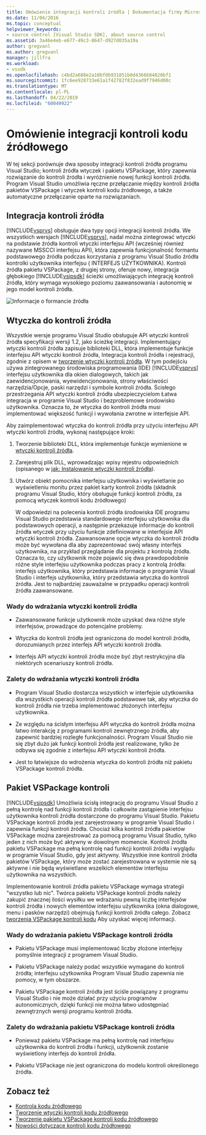 ```yaml
---
title: Omówienie integracji kontroli źródła | Dokumentacja firmy Microsoft
ms.date: 11/04/2016
ms.topic: conceptual
helpviewer_keywords:
- source control [Visual Studio SDK], about source control
ms.assetid: 3a46e4eb-e677-49c3-8647-d927d035a19a
author: gregvanl
ms.author: gregvanl
manager: jillfra
ms.workload:
- vssdk
ms.openlocfilehash: c4bd2a688e2a10bf0b931851b0d4366684820bf1
ms.sourcegitcommit: 1fc6ee928733e61a1f42782f832ead9f7946d00c
ms.translationtype: MT
ms.contentlocale: pl-PL
ms.lasthandoff: 04/22/2019
ms.locfileid: "60049922"
---
```

# <a name="source-control-integration-overview"></a>Omówienie integracji kontroli kodu źródłowego
W tej sekcji porównuje dwa sposoby integracji kontroli źródła programu Visual Studio; kontroli źródła wtyczek i pakietu VSPackage, który zapewnia rozwiązanie do kontroli źródła i wyróżnienie nowej funkcji kontroli źródła. Program Visual Studio umożliwia ręczne przełączanie między kontroli źródła pakietów VSPackage i wtyczek kontroli kodu źródłowego, a także automatyczne przełączanie oparte na rozwiązaniach.

## <a name="source-control-integration"></a>Integracja kontroli źródła
 [!INCLUDE[vsprvs](../../code-quality/includes/vsprvs_md.md)] obsługuje dwa typy opcji integracji kontroli źródła. We wszystkich wersjach [!INCLUDE[vsprvs](../../code-quality/includes/vsprvs_md.md)], nadal można zintegrować wtyczki na podstawie źródła kontroli wtyczki interfejsu API (wcześniej również nazywane MSSCCI interfejsu API), która zapewnia funkcjonalność formantu podstawowego źródła podczas korzystania z programu Visual Studio źródła kontrolki użytkownika interfejsu ( INTERFEJS UŻYTKOWNIKA). Kontroli źródła pakietu VSPackage, z drugiej strony, oferuje nowy, integracja głębokiego [!INCLUDE[vsipsdk](../../extensibility/includes/vsipsdk_md.md)] ścieżki umożliwiających integrację kontroli źródła, który wymaga wysokiego poziomu zaawansowania i autonomię w jego model kontroli źródła.

 ![Informacje o formancie źródła](../../extensibility/internals/media/sourcectnrloverview.gif "SourceCtnrlOverview")

## <a name="source-control-plug-in"></a>Wtyczka do kontroli źródła
 Wszystkie wersje programu Visual Studio obsługuje API wtyczki kontroli źródła specyfikacji wersji 1.2, jako ścieżkę integracji. Implementujący wtyczki kontroli źródła zapisuje biblioteki DLL, która implementuje funkcje interfejsu API wtyczki kontroli źródła, Integracja kontroli źródła i rejestracji, zgodnie z opisem w [tworzenie wtyczki kontroli źródła](../../extensibility/internals/creating-a-source-control-plug-in.md). W tym podejściu używa zintegrowanego środowiska programowania (IDE) [!INCLUDE[vsprvs](../../code-quality/includes/vsprvs_md.md)] interfejsu użytkownika dla okien dialogowych, takich jak zaewidencjonowania, wyewidencjonowania, strony właściwości narzędzia/Opcje, paski narzędzi i symbole kontroli źródła. Ścisłego przestrzegania API wtyczki kontroli źródła ubezpieczycielom Łatwa integracja w programie Visual Studio i bezproblemowe środowisko użytkownika. Oznacza to, że wtyczka do kontroli źródła musi implementować większość funkcji i wywołania zwrotne w interfejsie API.

 Aby zaimplementować wtyczka do kontroli źródła przy użyciu interfejsu API wtyczki kontroli źródła, wykonaj następujące kroki:

1. Tworzenie biblioteki DLL, która implementuje funkcje wymienione w [wtyczki kontroli źródła](../../extensibility/source-control-plug-ins.md).

2. Zarejestruj plik DLL, wprowadzając wpisy rejestru odpowiednich (opisanego w [jak: Instalowanie wtyczki kontroli źródła](../../extensibility/internals/how-to-install-a-source-control-plug-in.md)).

3. Utwórz obiekt pomocnika interfejsu użytkownika i wyświetlanie po wyświetleniu monitu przez pakiet karty kontroli źródła (składnik programu Visual Studio, który obsługuje funkcji kontroli źródła, za pomocą wtyczek kontroli kodu źródłowego)

   W odpowiedzi na polecenia kontroli źródła środowiska IDE programu Visual Studio przedstawia standardowego interfejsu użytkownika dla podstawowych operacji, a następnie przekazuje informacje do kontroli źródła wtyczek przy użyciu funkcje zdefiniowane w interfejsie API wtyczki kontroli źródła. Zaawansowane opcje wtyczka do kontroli źródła może być wywołana dla aby zaprezentować swój własny interfejs użytkownika, na przykład przeglądanie dla projektu z kontrolą źródła. Oznacza to, czy użytkownik może pojawić się dwa prawdopodobnie różne style interfejsu użytkownika podczas pracy z kontrolą źródła: interfejs użytkownika, który przedstawia informacje o programie Visual Studio i interfejs użytkownika, który przedstawia wtyczka do kontroli źródła. Jest to najbardziej zauważalne w przypadku operacji kontroli źródła zaawansowane.

### <a name="drawbacks-to-implementing-a-source-control-plug-in"></a>Wady do wdrażania wtyczki kontroli źródła

- Zaawansowane funkcje użytkownik może uzyskać dwa różne style interfejsów, prowadzące do potencjalne problemy.

- Wtyczka do kontroli źródła jest ograniczona do model kontroli źródła, dorozumianych przez interfejs API wtyczki kontroli źródła.

- Interfejs API wtyczki kontroli źródła może być zbyt restrykcyjna dla niektórych scenariuszy kontroli źródła.

### <a name="advantages-to-implementing-a-source-control-plug-in"></a>Zalety do wdrażania wtyczki kontroli źródła

- Program Visual Studio dostarcza wszystkich w interfejsie użytkownika dla wszystkich operacji kontroli źródła podstawowe tak, aby wtyczka do kontroli źródła nie trzeba implementować złożonych interfejsu użytkownika.

- Ze względu na ścisłym interfejsu API wtyczka do kontroli źródła można łatwo interakcję z programami kontroli zewnętrznego źródła, aby zapewnić bardziej rozległe funkcjonalności. Program Visual Studio nie się zbyt dużo jak funkcji kontroli źródła jest realizowane, tylko że odbywa się zgodnie z interfejsu API wtyczki kontroli źródła.

- Jest to łatwiejsze do wdrożenia wtyczka do kontroli źródła niż pakietu VSPackage kontroli źródła.

## <a name="source-control-vspackage"></a>Pakiet VSPackage kontroli
 [!INCLUDE[vsipsdk](../../extensibility/includes/vsipsdk_md.md)] Umożliwia ścisłą integrację do programu Visual Studio z pełną kontrolę nad funkcji kontroli źródła i całkowite zastąpienie interfejsu użytkownika kontroli źródła dostarczone do programu Visual Studio. Pakietu VSPackage kontroli źródła jest zarejestrowany w programie Visual Studio i zapewnia funkcji kontroli źródła. Chociaż kilka kontroli źródła pakietów VSPackage można zarejestrować za pomocą programu Visual Studio, tylko jeden z nich może być aktywny w dowolnym momencie. Kontroli źródła pakietu VSPackage ma pełną kontrolę nad funkcji kontroli źródła i wyglądu w programie Visual Studio, gdy jest aktywny. Wszystkie inne kontroli źródła pakietów VSPackage, który może zostać zarejestrowana w systemie nie są aktywne i nie będą wyświetlane wszelkich elementów interfejsu użytkownika na wszystkich.

 Implementowanie kontroli źródła pakietu VSPackage wymaga strategii "wszystko lub nic". Twórca pakietu VSPackage kontroli źródła należy zakupić znacznej ilości wysiłku we wdrażaniu pewną liczbę interfejsów kontroli źródła i nowych elementów interfejsu użytkownika (okna dialogowe, menu i pasków narzędzi) obejmują funkcji kontroli źródła całego. Zobacz [tworzenia VSPackage kontroli kodu](../../extensibility/internals/creating-a-source-control-vspackage.md) Aby uzyskać więcej informacji.

### <a name="drawbacks-to-implementing-a-source-control-vspackage"></a>Wady do wdrażania pakietu VSPackage kontroli źródła

- Pakietu VSPackage musi implementować liczby złożone interfejsy pomyślnie integracji z programem Visual Studio.

- Pakietu VSPackage należy podać wszystkie wymagane do kontroli źródła; interfejsu użytkownika Program Visual Studio zapewnia nie pomocy, w tym obszarze.

- Pakietu VSPackage kontroli źródła jest ściśle powiązany z programu Visual Studio i nie może działać przy użyciu programów autonomicznych, dzięki funkcji nie można łatwo udostępniać zewnętrznych wersji programu kontroli źródła.

### <a name="advantages-to-implementing-a-source-control-vspackage"></a>Zalety do wdrażania pakietu VSPackage kontroli źródła

- Ponieważ pakietu VSPackage ma pełną kontrolę nad interfejsu użytkownika do kontroli źródła i funkcji, użytkownik zostanie wyświetlony interfejs do kontroli źródła.

- Pakietu VSPackage nie jest ograniczona do modelu kontroli określonego źródła.

## <a name="see-also"></a>Zobacz też
- [Kontrola kodu źródłowego](../../extensibility/internals/source-control.md)
- [Tworzenie wtyczki kontroli kodu źródłowego](../../extensibility/internals/creating-a-source-control-plug-in.md)
- [Tworzenie pakietu VSPackage kontroli kodu źródłowego](../../extensibility/internals/creating-a-source-control-vspackage.md)
- [Nowości dotyczące kontroli kodu źródłowego](../../extensibility/internals/what-s-new-in-source-control.md)